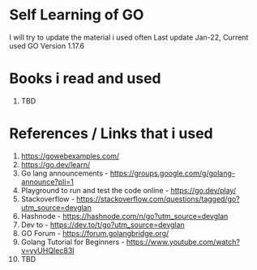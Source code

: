 # Self Learning of GO
I will try to update the material i used often
Last update Jan-22, Current used GO Version 1.17.6

# Books i read and used
1. TBD

# References / Links that i used 
1. https://gowebexamples.com/
2. https://go.dev/learn/
3. Go lang announcements - https://groups.google.com/g/golang-announce?pli=1
4. Playground to run and test the code online - https://go.dev/play/
5. Stackoverflow - https://stackoverflow.com/questions/tagged/go?utm_source=devglan
6. Hashnode - https://hashnode.com/n/go?utm_source=devglan
7. Dev to - https://dev.to/t/go?utm_source=devglan
8. GO Forum - https://forum.golangbridge.org/
9. Golang Tutorial for Beginners - https://www.youtube.com/watch?v=yyUHQIec83I
10. TBD

